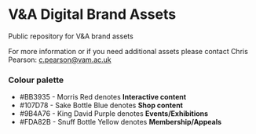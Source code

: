 # V&A Digital Brand Assets

Public repository for V&amp;A brand assets

For more information or if you need additional assets please contact Chris Pearson: c.pearson@vam.ac.uk

### Colour palette
* #BB3935 - Morris Red denotes **Interactive content**
* #107D78 - Sake Bottle Blue denotes **Shop content**
* #9B4A76 - King David Purple denotes **Events/Exhibitions**
* #FDA82B - Snuff Bottle Yellow denotes **Membership/Appeals**

